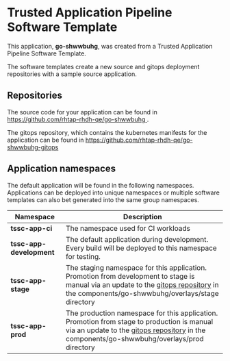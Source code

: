 # Trusted Application Pipeline Software Template

This application, **go-shwwbuhg**, was created from a Trusted Application Pipeline Software Template.

The software templates create a new source and gitops deployment repositories with a sample source application. 

## Repositories

The source code for your application can be found in [https://github.com/rhtap-rhdh-qe/go-shwwbuhg ](https://github.com/rhtap-rhdh-qe/go-shwwbuhg ).
 
The gitops repository, which contains the kubernetes manifests for the application can be found in 
[https://github.com/rhtap-rhdh-qe/go-shwwbuhg-gitops ](https://github.com/rhtap-rhdh-qe/go-shwwbuhg-gitops ) 

## Application namespaces 

The default application will be found in the following namespaces. Applications can be deployed into unique namespaces or multiple software templates can also bet generated into the same group namespaces.  

|  Namespace   |  Description   |  
| -------- | -------- |
| **tssc-app-ci** | The namespace used for CI workloads |
| **tssc-app-development** | The default application during development. Every build will be deployed to this namespace for testing. |
| **tssc-app-stage** | The staging namespace for this application. Promotion from development to stage is manual via an update to the [gitops repository](https://github.com/rhtap-rhdh-qe/go-shwwbuhg-gitops ) in the components/go-shwwbuhg/overlays/stage directory |
| **tssc-app-prod** | The production namespace for this application. Promotion from stage to production is manual via an update to the [gitops repository](https://github.com/rhtap-rhdh-qe/go-shwwbuhg-gitops ) in the components/go-shwwbuhg/overlays/prod directory |